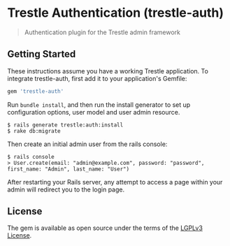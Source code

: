 # Trestle Authentication (trestle-auth)

> Authentication plugin for the Trestle admin framework


## Getting Started

These instructions assume you have a working Trestle application. To integrate trestle-auth, first add it to your application's Gemfile:

```ruby
gem 'trestle-auth'
```

Run `bundle install`, and then run the install generator to set up configuration options, user model and user admin resource.

    $ rails generate trestle:auth:install
    $ rake db:migrate

Then create an initial admin user from the rails console:

    $ rails console
    > User.create(email: "admin@example.com", password: "password", first_name: "Admin", last_name: "User")

After restarting your Rails server, any attempt to access a page within your admin will redirect you to the login page.


## License

The gem is available as open source under the terms of the [LGPLv3 License](https://opensource.org/licenses/LGPL-3.0).
